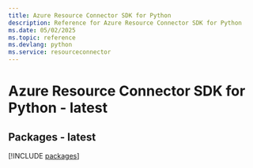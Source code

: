 ```yaml
---
title: Azure Resource Connector SDK for Python
description: Reference for Azure Resource Connector SDK for Python
ms.date: 05/02/2025
ms.topic: reference
ms.devlang: python
ms.service: resourceconnector
---
```

# Azure Resource Connector SDK for Python - latest
## Packages - latest
[!INCLUDE [packages](resource-connector-index.md)]